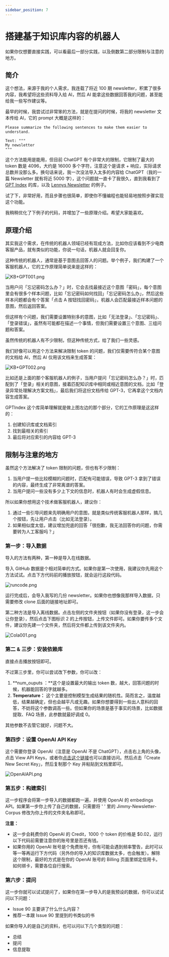 ```yaml
---
sidebar_position: 7
---
```


# 搭建基于知识库内容的机器人

<head>
  <script defer="defer" src="https://embed.trydyno.com/embedder.js"></script>
  <link href="https://embed.trydyno.com/embedder.css" rel="stylesheet" />
</head>

如果你仅想要直接实践，可以看最后一部分实践，以及倒数第二部分限制与注意的地方。

## 简介

这个想法，来源于我的个人需求，我连载了将近 100 期 newsletter，积累了很多内容，我希望将这些资料导入给 AI，然后 AI 能拿这些数据回答我的问题，甚至能给我一些写作建议等。

最早的时候，我尝试过非常笨的方法，就是在提问的时候，将我的 newsletter 文本传给 AI，它的 prompt 大概是这样的：

```other
Please summarize the following sentences to make them easier to understand.

Text: """
My newsletter
"""
```

这个方法能用是能用，但目前 ChatGPT 有个非常大的限制，它限制了最大的 token 数是 4096，大约是 16000 多个字符，注意这个是请求 + 响应，实际请求总数并没那么多。换句话来说，我一次没法导入太多的内容给 ChatGPT（我的一篇 Newsletter 就有将近 5000 字），这个问题就一直卡了我很久，直到我看到了 [GPT Index](https://gpt-index.readthedocs.io/en/latest/) 的库，以及 [Lennys Newsletter](https://www.lennysnewsletter.com/p/i-built-a-lenny-chatbot-using-gpt) 的例子。

试了下，非常好用，而且步骤也很简单，即使你不懂编程也能轻易地按照步骤实现这个功能。

我稍稍优化了下例子的代码，并增加了一些原理介绍。希望大家能喜欢。

## 原理介绍

其实我这个需求，在传统的机器人领域已经有现成方法，比如你应该看到不少电商客服产品，就有类似的功能，你说一句话，机器人就会回复你。

这种传统的机器人，通常是基于意图去回答人的问题。举个例子，我们构建了一个客服机器人，它的工作原理简单说来是这样的：

![KB+GPT001.png](./assets/KB+GPT001.png)

当用户问「忘记密码怎么办？」时，它会去找最接近这个意图「密码」，每个意图里会有很多个样本问题，比如「忘记密码如何找回」「忘记密码怎么办」，然后这些样本问题都会有个答案「点击 A 按钮找回密码」，机器人会匹配最接近样本问题的意图，然后返回答案。

但这样有个问题，我们需要设置特别多的意图，比如「无法登录」、「忘记密码」、「登录错误」，虽然有可能都在描述一个事情，但我们需要设置三个意图、三组问题和答案。

虽然传统的机器人有不少限制，但这种传统方式，给了我们一些灵感。

我们好像可以用这个方法来解决限制 token 的问题，我们仅需要传符合某个意图的文档给 AI，然后 AI 仅用该文档来生成答案：

![KB+GPT002.png](./assets/KB+GPT002.png)

比如还是上面的那个客服机器人的例子，当用户提问「忘记密码怎么办？」时，匹配到了「登录」相关的意图，接着匹配知识库中相同或相近意图的文档，比如「登录异常处理解决方案文档」，最后我们将这份文档传给 GPT-3，它再拿这个文档内容生成答案。

GPTIndex 这个库简单理解就是做上图左边的那个部分，它的工作原理是这这样的：

1. 创建知识库或文档索引
2. 找到最相关的索引
3. 最后将对应索引的内容给 GPT-3

## 限制与注意的地方

虽然这个方法解决了 token 限制的问题，但也有不少限制：

1. 当用户提一些比较模糊的问题时，匹配有可能错误，导致 GPT-3 拿到了错误的内容，最终生成了非常离谱的答案。
2. 当用户提问一些没有多少上下文的信息时，机器人有时会生成虚假信息。

所以如果你想用这个技术做客服机器人，建议你：

1. 通过一些引导问题来先明确用户的意图，就是类似传统客服机器人那样，搞几个按钮，先让用户点击（比如无法登录）。
2. 如果相似度太低，建议增加兜底的回答「很抱歉，我无法回答你的问题，你需要转为人工客服吗？」


### 第一步：导入数据

导入的方法有两种，第一种是导入在线数据。

导入 GitHub 数据是个相对简单的方式。如果你是第一次使用，我建议你先用这个方法试试。点击下方代码前的播放按钮，就会运行这段代码。

![runcode.png](./assets/runcode.png)

运行完成后，会导入我写的几份 newsletter。如果你也想像我那样导入数据，只需要修改 clone 后面的链接地址即可。

第二种方法是导入离线数据。点击左侧的文件夹按钮（如果你没有登录，这一步会让你登录），然后点击下图标识 2 的上传按钮，上传文件即可。如果你要传多个文件，建议你先建一个文件夹，然后将文件都上传到该文件夹内。

![Cola001.png](./assets/Cola001.png)

### 第二 & 三步：安装依赖库

直接点击播放按钮即可。

不过第三步里，你可以尝试改下参数，你可以改：

1. **num_ouputs ：**这个是设置最大的输出 token 数，越大，回答问题的时候，机器能回答的字就越多。
2. **Temperature：** 这个主要是控制模型生成结果的随机性。简而言之，温度越低，结果越确定，但也会越平凡或无趣。如果你想要得到一些出人意料的回答，不妨将这个参数调高一些。但如果你的场景是基于事实的场景，比如数据提取、FAQ 场景，此参数就最好调成 0。

其他参数不去管它就好，问题不大。

### 第四步：设置 OpenAI API Key

这个需要你登录 OpenAI（注意是 OpenAI 不是 ChatGPT），点击右上角的头像，点击 View API Keys，或者你[点击这个链接](https://platform.openai.com/account/api-keys)也可以直接访问。然后点击「Create New Secret Key」，然后复制那个 Key 并粘贴到文档里即可。

![OpenAIAPI.png](./assets/OpenAIAPI.png)

### 第五步：构建索引

这一步程序会将第一步导入的数据都跑一遍，并使用 OpenAI 的 embedings API。如果第一步你上传了自己的数据，只需要将 ' ' 里的 Jimmy-Newsletter-Corpus 修改为你上传的文件夹名称即可。

**注意：**

- 这一步会耗费你的 OpenAI 的 Credit，1000 个 token 的价格是 $0.02，运行以下代码前需要注意你的账号里是否还有钱。
- 如果你用的 OpenAI 账号是个免费账号，你有可能会遇到频率警告，此时可以等一等再运行下方代码（另外你的导入的知识库数据太多，也会触发）。解除这个限制，最好的方式是在你的 OpenAI 账号的 Billing 页面里绑定信用卡。如何绑卡，需要各位自行搜索。

### 第六步：提问

这一步你就可以试试提问了，如果你在第一步导入的是我预设的数据，你可以试试问以下问题：

- Issue 90 主要讲了什么什么内容？
- 推荐一本跟 Issue 90 里提到的书类似的书

如果你导入的是自己的资料，也可以问以下几个类型的问题：

- 总结
- 提问
- 信息提取
